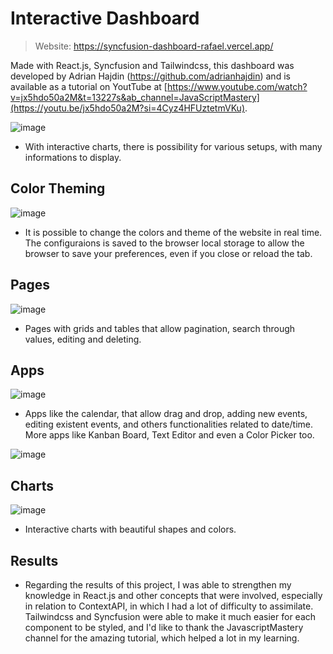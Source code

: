 # Interactive Dashboard
> Website: https://syncfusion-dashboard-rafael.vercel.app/

Made with React.js, Syncfusion and Tailwindcss, this dashboard was developed by Adrian Hajdin (https://github.com/adrianhajdin) and is available as a tutorial on YoutTube at [https://www.youtube.com/watch?v=jx5hdo50a2M&t=13227s&ab_channel=JavaScriptMastery](https://youtu.be/jx5hdo50a2M?si=4Cyz4HFUztetmVKu).

![image](https://github.com/rafec/react-learning/assets/67665270/7f4644eb-e21e-4afb-a173-c8ee08b08b75)
- With interactive charts, there is possibility for various setups, with many informations to display.

## Color Theming
![image](https://github.com/rafec/react-learning/assets/67665270/ec78d8f7-5492-41f2-a86b-38fcf15fd128)
- It is possible to change the colors and theme of the website in real time. The configuraions is saved to the browser local storage to allow the browser to save your preferences, even if you close or reload the tab.

## Pages
![image](https://github.com/rafec/react-learning/assets/67665270/49ba80df-95e8-4a3e-b1c9-9d3b659a7372)
- Pages with grids and tables that allow pagination, search through values, editing and deleting.

## Apps
![image](https://github.com/rafec/react-learning/assets/67665270/82b64f62-4d2d-4961-9754-89c940018d54)
- Apps like the calendar, that allow drag and drop, adding new events, editing existent events, and others functionalities related to date/time. More apps like Kanban Board, Text Editor and even a Color Picker too.
  
![image](https://github.com/rafec/react-learning/assets/67665270/0edb5a31-7168-4568-b637-23b776d39e68)

## Charts
![image](https://github.com/rafec/react-learning/assets/67665270/00a2dcc3-95a3-4ca3-b0cf-d6c01dba54b5)
- Interactive charts with beautiful shapes and colors.

## Results
- Regarding the results of this project, I was able to strengthen my knowledge in React.js and other concepts that were involved, especially in relation to ContextAPI, in which I had a lot of difficulty to assimilate. Tailwindcss and Syncfusion were able to make it much easier for each component to be styled, and I'd like to thank the JavascriptMastery channel for the amazing tutorial, which helped a lot in my learning.




